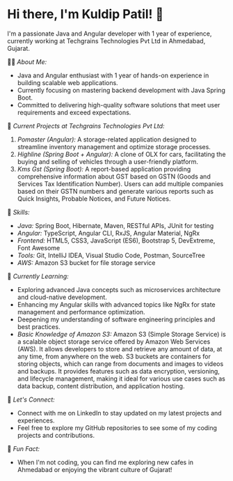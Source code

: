 # Hi there, I'm Kuldip Patil! 👋

I'm a passionate Java and Angular developer with 1 year of experience, currently working at Techgrains Technologies Pvt Ltd in Ahmedabad, Gujarat.

👨‍💻 *About Me:*
- Java and Angular enthusiast with 1 year of hands-on experience in building scalable web applications.
- Currently focusing on mastering backend development with Java Spring Boot.
- Committed to delivering high-quality software solutions that meet user requirements and exceed expectations.

🏢 *Current Projects at Techgrains Technologies Pvt Ltd:*
1. *Pomaster (Angular):* A storage-related application designed to streamline inventory management and optimize storage processes.
2. *Highline (Spring Boot + Angular):* A clone of OLX for cars, facilitating the buying and selling of vehicles through a user-friendly platform.
3. *Kms Gst (Spring Boot):* A report-based application providing comprehensive information about GST based on GSTN (Goods and Services Tax Identification Number). Users can add multiple companies based on their GSTN numbers and generate various reports such as Quick Insights, Probable Notices, and Future Notices.

🚀 *Skills:*
- *Java:* Spring Boot, Hibernate, Maven, RESTful APIs, JUnit for testing
- *Angular:* TypeScript, Angular CLI, RxJS, Angular Material, NgRx
- *Frontend:* HTML5, CSS3, JavaScript (ES6), Bootstrap 5, DevExtreme, Font Awesome
- *Tools:* Git, IntelliJ IDEA, Visual Studio Code, Postman, SourceTree
- *AWS:* Amazon S3 bucket for file storage service

🌱 *Currently Learning:*
- Exploring advanced Java concepts such as microservices architecture and cloud-native development.
- Enhancing my Angular skills with advanced topics like NgRx for state management and performance optimization.
- Deepening my understanding of software engineering principles and best practices.
- *Basic Knowledge of Amazon S3:* Amazon S3 (Simple Storage Service) is a scalable object storage service offered by Amazon Web Services (AWS). It allows developers to store and retrieve any amount of data, at any time, from anywhere on the web. S3 buckets are containers for storing objects, which can range from documents and images to videos and backups. It provides features such as data encryption, versioning, and lifecycle management, making it ideal for various use cases such as data backup, content distribution, and application hosting.

💬 *Let's Connect:*
- Connect with me on LinkedIn to stay updated on my latest projects and experiences.
- Feel free to explore my GitHub repositories to see some of my coding projects and contributions.

🌟 *Fun Fact:*
- When I'm not coding, you can find me exploring new cafes in Ahmedabad or enjoying the vibrant culture of Gujarat!
